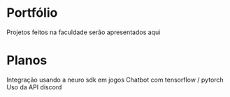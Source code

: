 # Portfólio
Projetos feitos na faculdade serão apresentados aqui 

# Planos
Integração usando a neuro sdk em jogos
Chatbot com tensorflow / pytorch  
Uso da API discord  

